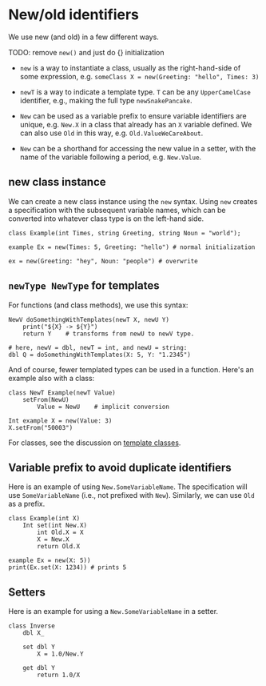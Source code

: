 # New/old identifiers

We use new (and old) in a few different ways.

TODO: remove `new()` and just do {} initialization
* `new` is a way to instantiate a class, usually as the right-hand-side
  of some expression, e.g. `someClass X = new(Greeting: "hello", Times: 3)`

* `newT` is a way to indicate a template type.  `T` can be any
  `UpperCamelCase` identifier, e.g., making the full type `newSnakePancake`.

* `New` can be used as a variable prefix to ensure variable identifiers are
  unique, e.g. `New.X` in a class that already has an `X` variable defined.
  We can also use `Old` in this way, e.g. `Old.ValueWeCareAbout`.

* `New` can be a shorthand for accessing the new value in a setter, with
  the name of the variable following a period, e.g. `New.Value`.

## new class instance

We can create a new class instance using the `new` syntax.  Using `new`
creates a specification with the subsequent variable names, which
can be converted into whatever class type is on the left-hand side.

```
class Example(int Times, string Greeting, string Noun = "world");

example Ex = new(Times: 5, Greeting: "hello") # normal initialization

ex = new(Greeting: "hey", Noun: "people") # overwrite
```

## `newType NewType` for templates

For functions (and class methods), we use this syntax:

```
NewV doSomethingWithTemplates(newT X, newU Y)
    print("${X} -> ${Y}")
    return Y    # transforms from newU to newV type.

# here, newV = dbl, newT = int, and newU = string:
dbl Q = doSomethingWithTemplates(X: 5, Y: "1.2345")
```

And of course, fewer templated types can be used in a function.
Here's an example also with a class:

```
class NewT Example(newT Value)
    setFrom(NewU)
        Value = NewU    # implicit conversion

Int example X = new(Value: 3)
X.setFrom("50003")
```

For classes, see the discussion on [template classes](./template_class.md).

## Variable prefix to avoid duplicate identifiers

Here is an example of using `New.SomeVariableName`.  The specification
will use `SomeVariableName` (i.e., not prefixed with `New`).  Similarly,
we can use `Old` as a prefix.

```
class Example(int X)
    Int set(int New.X)
        int Old.X = X
        X = New.X
        return Old.X

example Ex = new(X: 5))
print(Ex.set(X: 1234)) # prints 5
```

## Setters

Here is an example for using a `New.SomeVariableName` in a setter.

```
class Inverse
    dbl X_

    set dbl Y
        X = 1.0/New.Y

    get dbl Y
        return 1.0/X
```
